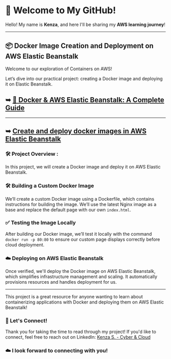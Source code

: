 # 🌟 Welcome to My GitHub!

Hello! My name is **Kenza**, and here I'll be sharing my **AWS learning journey**!

----------
## 📦 Docker Image Creation and Deployment on AWS Elastic Beanstalk

Welcome to our exploration of Containers on AWS! 
 
Let’s dive into our practical project: creating a Docker image and deploying it on Elastic Beanstalk.

## ➥ [🐳 Docker & AWS Elastic Beanstalk: A Complete Guide](https://github.com/Kzax01/Use-Docker-in-AWS-Elastic-Beanstalk/blob/main/Docker%20%26%20AWS%20Elastic%20Beanstalk-%20A%20Complete%20Guide.md)

-----

## ➥ [Create and deploy docker images in AWS Elastic Beanstalk](https://github.com/Kzax01/Use-Docker-in-AWS-Elastic-Beanstalk/blob/main/Create%20and%20deploy%20docker%20images%20in%20AWS%20Elastic%20Beanstalk.pdf)

### 🛠️ Project Overview : 
In this project, we will create a Docker image and deploy it on AWS Elastic Beanstalk.

### 🛠️ Building a Custom Docker Image
We’ll create a custom Docker image using a Dockerfile, which contains instructions for building the image. We’ll use the latest Nginx image as a base and replace the default page with our own `index.html`.

### ✅ Testing the Image Locally
After building our Docker image, we’ll test it locally with the command `docker run -p 80:80` to ensure our custom page displays correctly before cloud deployment.

### ☁️ Deploying on AWS Elastic Beanstalk
Once verified, we'll deploy the Docker image on AWS Elastic Beanstalk, which simplifies infrastructure management and scaling. It automatically provisions resources and handles deployment for us.

----

This project is a great resource for anyone wanting to learn about containerizing applications with Docker and deploying them on AWS Elastic Beanstalk!

### 💬 Let's Connect!
Thank you for taking the time to read through my project! If you'd like to connect, feel free to reach out on LinkedIn: [Kenza S. - Cyber & Cloud](https://www.linkedin.com/in/kenza-s-cyber-cloud)

### ☁️  I look forward to connecting with you!
